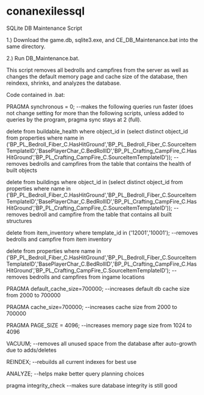 # conanexilessql
SQLite DB Maintenance Script

1.) Download the game.db, sqlite3.exe, and CE_DB_Maintenance.bat into the same directory.

2.) Run DB_Maintenance.bat.

This script removes all bedrolls and campfires from the server as well as changes the default memory page and cache size of the database, then reindexs, shrinks, and analyzes the database.


Code contained in .bat:

PRAGMA synchronous = 0; --makes the following queries run faster (does not change setting for more than the following scripts, unless added to queries by the program, pragma sync stays at 2 (full).

delete from buildable_health where object_id in (select distinct object_id from properties where name in ('BP_PL_Bedroll_Fiber_C.HasHitGround','BP_PL_Bedroll_Fiber_C.SourceItemTemplateID','BasePlayerChar_C.BedRollID','BP_PL_Crafting_CampFire_C.HasHitGround','BP_PL_Crafting_CampFire_C.SourceItemTemplateID')); --removes bedrolls and campfires from the table that contains the health of built objects

delete from buildings where object_id in (select distinct object_id from properties where name in ('BP_PL_Bedroll_Fiber_C.HasHitGround','BP_PL_Bedroll_Fiber_C.SourceItemTemplateID','BasePlayerChar_C.BedRollID','BP_PL_Crafting_CampFire_C.HasHitGround','BP_PL_Crafting_CampFire_C.SourceItemTemplateID')); --removes bedroll and campfire from the table that contains all built structures

delete from item_inventory where template_id in ('12001','10001'); --removes bedrolls and campfire from item inventory

delete from properties where name in ('BP_PL_Bedroll_Fiber_C.HasHitGround','BP_PL_Bedroll_Fiber_C.SourceItemTemplateID','BasePlayerChar_C.BedRollID','BP_PL_Crafting_CampFire_C.HasHitGround','BP_PL_Crafting_CampFire_C.SourceItemTemplateID'); --removes bedrolls and campfires from ingame locations

PRAGMA default_cache_size=700000; --increases default db cache size from 2000 to 700000

PRAGMA cache_size=700000; --increases cache size from 2000 to 700000

PRAGMA PAGE_SIZE = 4096; --increases memory page size from 1024 to 4096

VACUUM; --removes all unused space from the database after auto-growth due to adds/deletes

REINDEX; --rebuilds all current indexes for best use

ANALYZE; --helps make better query planning choices

pragma integrity_check --makes sure database integrity is still good
